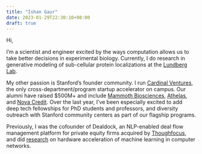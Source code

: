 ```yaml
---
title: "Ishan Gaur"
date: 2023-01-29T22:30:10+08:00
draft: true
---
```


Hi,

I’m a scientist and engineer excited by the ways computation allows us to take better decisions in experimental biology. Currently, I do research in generative modeling of sub-cellular protein localizations at the [Lundberg Lab](https://cellprofiling.org/).

My other passion is Stanford’s founder community. I run [Cardinal Ventures](cardinalventures.org), the only cross-department/program startup accelerator on campus. Our alumni have raised $500M+ and include [Mammoth Biosciences](mammoth.bio), [Athelas](athelas.com), and [Nova Credit](novacredit.com). Over the last year, I’ve been especially excited to add deep tech fellowships for PhD students and professors, and diversity outreach with Stanford community centers as part of our flagship programs.

Previously, I was the cofounder of Dealdock, an NLP-enabled deal flow management platform for private equity firms acquired by [Thoughfocus](https://thoughtfocus.com/), and did [research](https://dl.acm.org/doi/10.1145/3503222.3507726) on hardware acceleration of machine learning in computer networks.
